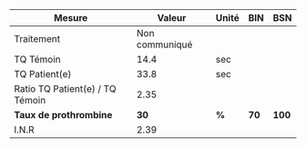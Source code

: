 |             Mesure            |    Valeur    |Unité|  BIN |  BSN  |
|-------------------------------|--------------|-----|------|-------|
|           Traitement          |Non communiqué|     |      |       |
|           TQ Témoin           |     14.4     | sec |      |       |
|         TQ Patient(e)         |     33.8     | sec |      |       |
|Ratio TQ Patient(e) / TQ Témoin|     2.35     |     |      |       |
|    **Taux de prothrombine**   |    **30**    |**%**|**70**|**100**|
|             I.N.R             |     2.39     |     |      |       |
